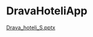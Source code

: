 # DravaHoteliApp

[Drava_hoteli_S.pptx](https://github.com/menej/DravaHoteliApp/files/11472062/Drava_hoteli_S.pptx)


